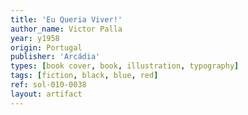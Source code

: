 ```yaml
---
title: 'Eu Queria Viver!'
author_name: Victor Palla
year: y1958
origin: Portugal
publisher: 'Arcádia'
types: [book cover, book, illustration, typography]
tags: [fiction, black, blue, red]
ref: sol-010-0038
layout: artifact
---
```

